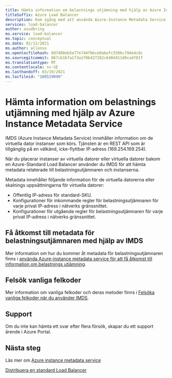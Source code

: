 ```yaml
---
title: Hämta information om belastnings utjämning med hjälp av Azure Instance Metadata Service
titleSuffix: Azure Load Balancer
description: Kom igång med att använda Azure-Instance Metadata Service för att hämta information om belastnings utjämning.
services: load-balancer
author: asudbring
ms.service: load-balancer
ms.topic: conceptual
ms.date: 02/12/2021
ms.author: allensu
ms.openlocfilehash: 0d7d08eb5e77e744fb6ce0abefc550bc79de4c8c
ms.sourcegitcommit: 867cb1b7a1f3a1f0b427282c648d411d0ca4f81f
ms.translationtype: MT
ms.contentlocale: sv-SE
ms.lasthandoff: 03/19/2021
ms.locfileid: "100519090"
---
```

# <a name="retrieve-load-balancer-information-by-using-the-azure-instance-metadata-service"></a>Hämta information om belastnings utjämning med hjälp av Azure Instance Metadata Service

IMDS (Azure Instance Metadata Service) innehåller information om de virtuella dator instanser som körs. Tjänsten är en REST API som är tillgänglig på en välkänd, icke-flyttbar IP-adress (169.254.169.254). 

När du placerar instanser av virtuella datorer eller virtuella datorer bakom en Azure-Standard Load Balancer använder du IMDS för att hämta metadata relaterade till belastningsutjämnaren och instanserna.

Metadata innehåller följande information för de virtuella datorerna eller skalnings uppsättningarna för virtuella datorer:

* Offentlig IP-adress för standard-SKU.
* Konfigurationer för inkommande regler för belastningsutjämnaren för varje privat IP-adress i nätverks gränssnittet.
* Konfigurationer för utgående regler för belastningsutjämnaren för varje privat IP-adress i nätverks gränssnittet.

## <a name="access-the-load-balancer-metadata-using-the-imds"></a>Få åtkomst till metadata för belastningsutjämnaren med hjälp av IMDS

Mer information om hur du kommer åt metadata för belastningsutjämnaren finns i [använda Azure-instance metadata service för att få åtkomst till information om belastnings utjämning](howto-load-balancer-imds.md).

## <a name="troubleshoot-common-error-codes"></a>Felsök vanliga felkoder

Mer information om vanliga felkoder och deras metoder finns i [Felsöka vanliga felkoder när du använder IMDS](troubleshoot-load-balancer-imds.md). 

## <a name="support"></a>Support

Om du inte kan hämta ett svar efter flera försök, skapar du ett support ärende i Azure Portal.

## <a name="next-steps"></a>Nästa steg
Läs mer om [Azure instance metadata service](../virtual-machines/windows/instance-metadata-service.md)

[Distribuera en standard Load Balancer](quickstart-load-balancer-standard-public-portal.md)


